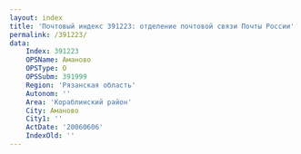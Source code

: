 ```yaml
---
layout: index
title: 'Почтовый индекс 391223: отделение почтовой связи Почты России'
permalink: /391223/
data:
    Index: 391223
    OPSName: Аманово
    OPSType: О
    OPSSubm: 391999
    Region: 'Рязанская область'
    Autonom: ''
    Area: 'Кораблинский район'
    City: Аманово
    City1: ''
    ActDate: '20060606'
    IndexOld: ''
---
```

